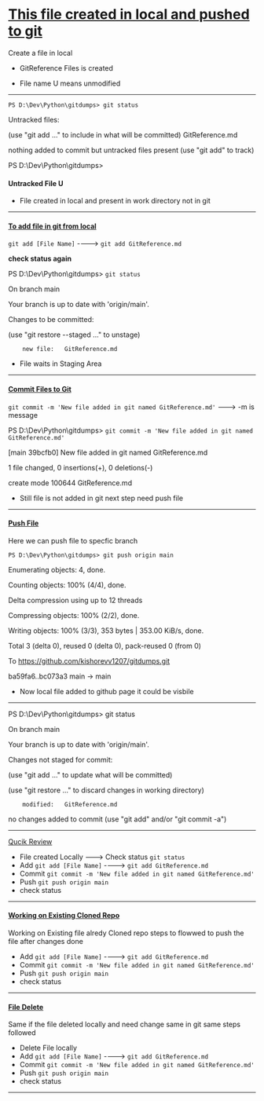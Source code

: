  # <u> This file created in local and pushed to git </u>

Create a file in local

* GitReference Files is created

* File name U means unmodified 

--------------------------------------------------



`PS D:\Dev\Python\gitdumps> git status`

Untracked files:

  (use "git add <file>..." to include in what will be committed)
    GitReference.md


nothing added to commit but untracked files present (use "git add" to track)

PS D:\Dev\Python\gitdumps>




#### Untracked File U

* File created in local and present in work directory not in git


___________________________________________________


#### <u> To add file in git from local </u>

`git add [File Name]` ---->  `git add GitReference.md`

**check status again**

PS D:\Dev\Python\gitdumps> `git status`

On branch main

Your branch is up to date with 'origin/main'.

Changes to be committed:

  (use "git restore --staged <file>..." to unstage)

        new file:   GitReference.md


* File waits in Staging Area

-----------------------------------------------------------------


#### <u>Commit Files to Git</u>

`git commit -m 'New file added in git named GitReference.md'` ---> -m is message

PS D:\Dev\Python\gitdumps> `git commit -m 'New file added in git named GitReference.md'`

[main 39bcfb0] New file added in git named GitReference.md

 1 file changed, 0 insertions(+), 0 deletions(-)

 create mode 100644 GitReference.md



* Still file is not added in git next step need push file
 -----------------------------------------------------------------------------------------


 #### <u>Push File</u>


Here we can push file to specfic branch 

`PS D:\Dev\Python\gitdumps> git push origin main`

Enumerating objects: 4, done.

Counting objects: 100% (4/4), done.

Delta compression using up to 12 threads

Compressing objects: 100% (2/2), done.

Writing objects: 100% (3/3), 353 bytes | 353.00 KiB/s, done.

Total 3 (delta 0), reused 0 (delta 0), pack-reused 0 (from 0)

To https://github.com/kishorevv1207/gitdumps.git

   ba59fa6..bc073a3  main -> main


* Now local file added to github page it could be visbile 


------------------------------------------------------------------------


PS D:\Dev\Python\gitdumps> git status

On branch main

Your branch is up to date with 'origin/main'.

Changes not staged for commit:

  (use "git add <file>..." to update what will be committed)

  (use "git restore <file>..." to discard changes in working directory)

        modified:   GitReference.md


no changes added to commit (use "git add" and/or "git commit -a")



-------------------------------------------------------------------------


<u>Qucik Review</u>


* File created Locally  ---> Check status    `git status`
* Add   `git add [File Name]` ---->  `git add GitReference.md` 
* Commit  `git commit -m 'New file added in git named GitReference.md'`
* Push  `git push origin main`
* check status


---------------------------------------------------------------------------


#### <u>Working on Existing Cloned Repo </u>

Working on Existing file alredy Cloned repo steps to  flowwed to push the file after changes done

* Add   `git add [File Name]` ---->  `git add GitReference.md` 
* Commit  `git commit -m 'New file added in git named GitReference.md'`
* Push  `git push origin main`
* check status



--------------------------------------------------------------------------


#### <u> File Delete</u>

Same if the file deleted locally and need change same in git same steps followed

* Delete File locally
* Add   `git add [File Name]` ---->  `git add GitReference.md` 
* Commit  `git commit -m 'New file added in git named GitReference.md'`
* Push  `git push origin main`
* check status


------------------------------------------------------------------------------------




